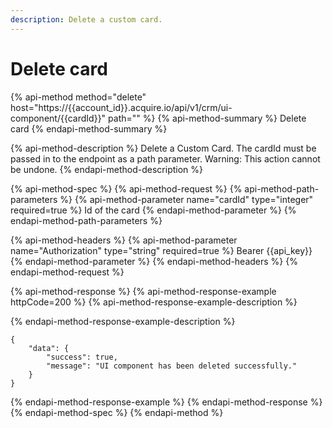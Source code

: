 ```yaml
---
description: Delete a custom card.
---
```


# Delete card

{% api-method method="delete" host="https://{{account\_id}}.acquire.io/api/v1/crm/ui-component/{{cardId}}" path="" %}
{% api-method-summary %}
Delete card
{% endapi-method-summary %}

{% api-method-description %}
Delete a Custom Card. The cardId must be passed in to the endpoint as a path parameter. Warning: This action cannot be undone. 
{% endapi-method-description %}

{% api-method-spec %}
{% api-method-request %}
{% api-method-path-parameters %}
{% api-method-parameter name="cardId" type="integer" required=true %}
Id of the card
{% endapi-method-parameter %}
{% endapi-method-path-parameters %}

{% api-method-headers %}
{% api-method-parameter name="Authorization" type="string" required=true %}
Bearer {{api\_key}}
{% endapi-method-parameter %}
{% endapi-method-headers %}
{% endapi-method-request %}

{% api-method-response %}
{% api-method-response-example httpCode=200 %}
{% api-method-response-example-description %}

{% endapi-method-response-example-description %}

```
{
    "data": {
        "success": true,
        "message": "UI component has been deleted successfully."
    }
}
```
{% endapi-method-response-example %}
{% endapi-method-response %}
{% endapi-method-spec %}
{% endapi-method %}



